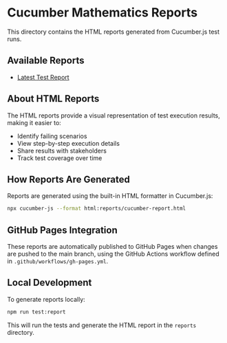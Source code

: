 # Cucumber Mathematics Reports

This directory contains the HTML reports generated from Cucumber.js test runs.

## Available Reports

- [Latest Test Report](cucumber-report.html)

## About HTML Reports

The HTML reports provide a visual representation of test execution results, making it easier to:

- Identify failing scenarios
- View step-by-step execution details
- Share results with stakeholders
- Track test coverage over time

## How Reports Are Generated

Reports are generated using the built-in HTML formatter in Cucumber.js:

```bash
npx cucumber-js --format html:reports/cucumber-report.html
```

## GitHub Pages Integration

These reports are automatically published to GitHub Pages when changes are pushed to the main branch, using the GitHub Actions workflow defined in `.github/workflows/gh-pages.yml`.

## Local Development

To generate reports locally:

```bash
npm run test:report
```

This will run the tests and generate the HTML report in the `reports` directory.